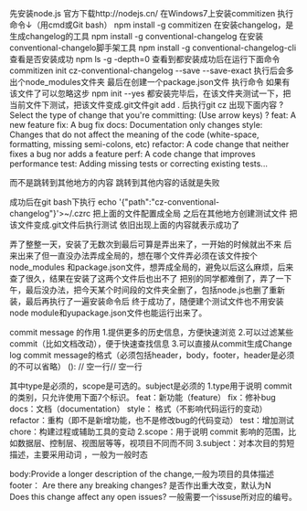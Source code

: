 先安装node.js 官方下载http://nodejs.cn/
在Windows7上安装commitizen  执行命令↓（用cmd或Git bash）
    npm install -g commitizen
在安装changelog，是生成changelog的工具
    npm install -g conventional-changelog
在安装conventional-changelo脚手架工具
    npm install -g conventional-changelog-cli
查看是否安装成功
    npm ls -g -depth=0
查看到都安装成功后在运行下面命令
    commitizen init cz-conventional-changelog --save --save-exact
    执行后会多出个node_modules文件夹
最后在创建一个package.json文件 执行命令 如果有该文件了可以忽略这步
    npm init --yes
都安装完毕后，在该文件夹测试一下，把当前文件下测试，把该文件变成.git文件git add . 后执行git cz 出现下面内容
? Select the type of change that you're committing: (Use arrow keys)
? feat:     A new feature 
  fix:      A bug fix 
  docs:     Documentation only changes 
  style:    Changes that do not affect the meaning of the code (white-space, formatting, missing semi-colons, etc) 
  refactor: A code change that neither fixes a bug nor adds a feature 
  perf:     A code change that improves performance 
  test:     Adding missing tests or correcting existing tests...
  
  而不是跳转到其他地方的内容 跳转到其他内容的话就是失败 

  成功后在git bash下执行
     echo '{"path":"cz-conventional-changelog"}'>~/.czrc
     把上面的文件配置成全局
之后在其他地方创建测试文件 把该文件变成.git文件后执行测试 依旧出现上面的内容就表示成功了

弄了整整一天，安装了无数次到最后可算是弄出来了，一开始的时候就出不来 后来出来了但一直没办法弄成全局的，想在哪个文件弄必须在该文件按个node_modules 和package.json文件，想弄成全局的，避免以后这么麻烦，后来查了很久，结果在安装了这两个文件后也出不了 把别的同学都难倒了，弄了一下午，最后没办法，把今天某个时间段的文件夹全删了，包括node.js也删了重新装，最后再执行了一遍安装命令后 终于成功了，随便建个测试文件也不用安装node module和yupackage.json文件也能运行出来了。

 commit message 的作用
 1.提供更多的历史信息，方便快速浏览
 2.可以过滤某些commit（比如文档改动），便于快速查找信息
 3.可以直接从commit生成Change log
  commit message的格式（必须包括header，body，footer，header是必须的不可以省略）
 <type>(<scope>): <subject>// 空一行<body>// 空一行<footer>
 其中type是必须的，scope是可选的。subject是必须的
 1.type用于说明 commit 的类别，只允许使用下面7个标识。
   feat：新功能（feature）
   fix：修补bug
   docs：文档（documentation）
   style： 格式（不影响代码运行的变动）
   refactor：重构（即不是新增功能，也不是修改bug的代码变动）
   test：增加测试
   chore：构建过程或辅助工具的变动
2.scope：用于说明 commit 影响的范围，比如数据层、控制层、视图层等等，视项目不同而不同
3.subject：对本次目的剪短描述，主要采用动词 ，一般为一般时态

  body:Provide a longer description of the change,一般为项目的具体描述
  footer： Are there any breaking changes?  是否作出重大改变，默认为N         
  Does this change affect any open issues? 一般需要一个issuse所对应的编号。





